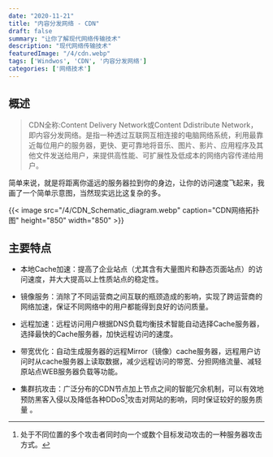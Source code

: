 ```yaml
---
date: "2020-11-21"
title: "内容分发网络 - CDN"
draft: false
summary: "让你了解现代网络传输技术"
description: "现代网络传输技术"
featuredImage: "/4/cdn.webp"
tags: ['Windwos', 'CDN', '内容分发网络']
categories: ['网络技术']
---
```

## [](#) 概述

> CDN全称:Content Delivery Network或Content Ddistribute Network，即内容分发网络。是指一种透过互联网互相连接的电脑网络系统，利用最靠近每位用户的服务器，更快、更可靠地将音乐、图片、影片、应用程序及其他文件发送给用户，来提供高性能、可扩展性及低成本的网络内容传递给用户。

简单来说，就是将距离你遥远的服务器拉到你的身边，让你的访问速度飞起来，我画了一个简单示意图，当然现实远比这复杂的多。


{{< image src="/4/CDN_Schematic_diagram.webp" caption="CDN网络拓扑图" height="850" width="850"  >}}

## [](#) 主要特点

- 本地Cache加速：提高了企业站点（尤其含有大量图片和静态页面站点）的访问速度，并大大提高以上性质站点的稳定性。

- 镜像服务：消除了不同运营商之间互联的瓶颈造成的影响，实现了跨运营商的网络加速，保证不同网络中的用户都能得到良好的访问质量。

- 远程加速：远程访问用户根据DNS负载均衡技术智能自动选择Cache服务器，选择最快的Cache服务器，加快远程访问的速度。

- 带宽优化：自动生成服务器的远程Mirror（镜像）cache服务器，远程用户访问时从cache服务器上读取数据，减少远程访问的带宽、分担网络流量、减轻原站点WEB服务器负载等功能。

- 集群抗攻击：广泛分布的CDN节点加上节点之间的智能冗余机制，可以有效地预防黑客入侵以及降低各种DDoS[^1]攻击对网站的影响，同时保证较好的服务质量 。

[^1]:处于不同位置的多个攻击者同时向一个或数个目标发动攻击的一种服务器攻击方式。